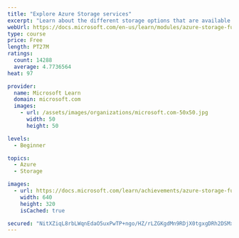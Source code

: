 ```yaml
---
title: "Explore Azure Storage services"
excerpt: "Learn about the different storage options that are available in Azure Storage."
webUrl: https://docs.microsoft.com/en-us/learn/modules/azure-storage-fundamentals/
type: course
price: Free
length: PT27M
ratings:
  count: 14288
  average: 4.7736564
heat: 97

provider:
  name: Microsoft Learn
  domain: microsoft.com
  images:
    - url: /assets/images/organizations/microsoft.com-50x50.jpg
      width: 50
      height: 50

levels:
  - Beginner

topics:
  - Azure
  - Storage

images:
  - url: https://docs.microsoft.com/learn/achievements/azure-storage-fundamentals-social.png
    width: 640
    height: 320
    isCached: true

secured: "NitXZiqL8rbLWqnEdaO5uxPwTP+ngo/HZ/rLZGKgdMn9RDjX0tgxgDRh2DSMx6hlmoh7DFgyKDqUkRL5q0nT2HwwSwXRoCYUTcS/Frah4iFx8RMKI2Bow9tTo2ruavIJKivjMRava9Dt5k6OTqr7StZ6yJ+ZjIBrYKBSFe8IAaAeGI/cL/HBPbG8tBYTGCTKDWMIF32hkxYYCdGC4pXEzvcrLzIKjFeuxR+l7DvVtj4UCTMtySsAMm8KcT6Tc7gIVQ40up6YVwHpAf9JNr5S+XVZMsUp7Yzo7hA4+SilWEHptN+zusSjzeYd71A2O1hv/+hGZpSbl19A9F7OJYr/cda/y68QxdDmI+qKDfmPgEY/Q9xGe4W6Wnz9s9m8BpcOep+HtzA5oEZRVtVEv9VeRYlGujCPgW6OBZMn4ZwmfK0a6q5WPG86zhlZJVOfoImP;SaSKkFKdDIFaDOkEwT3eBQ=="
---
```


